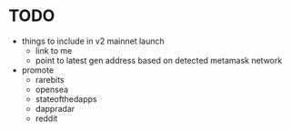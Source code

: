 # TODO
- things to include in v2 mainnet launch
  - link to me
  - point to latest gen address based on detected metamask network
- promote
  - rarebits
  - opensea
  - stateofthedapps
  - dappradar
  - reddit
